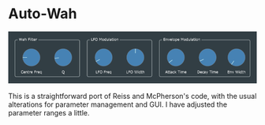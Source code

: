 # Auto-Wah
![](AutoWah.png)

This is a straightforward port of Reiss and McPherson's code, with the usual alterations for parameter management and GUI. I have adjusted the parameter ranges a little.
